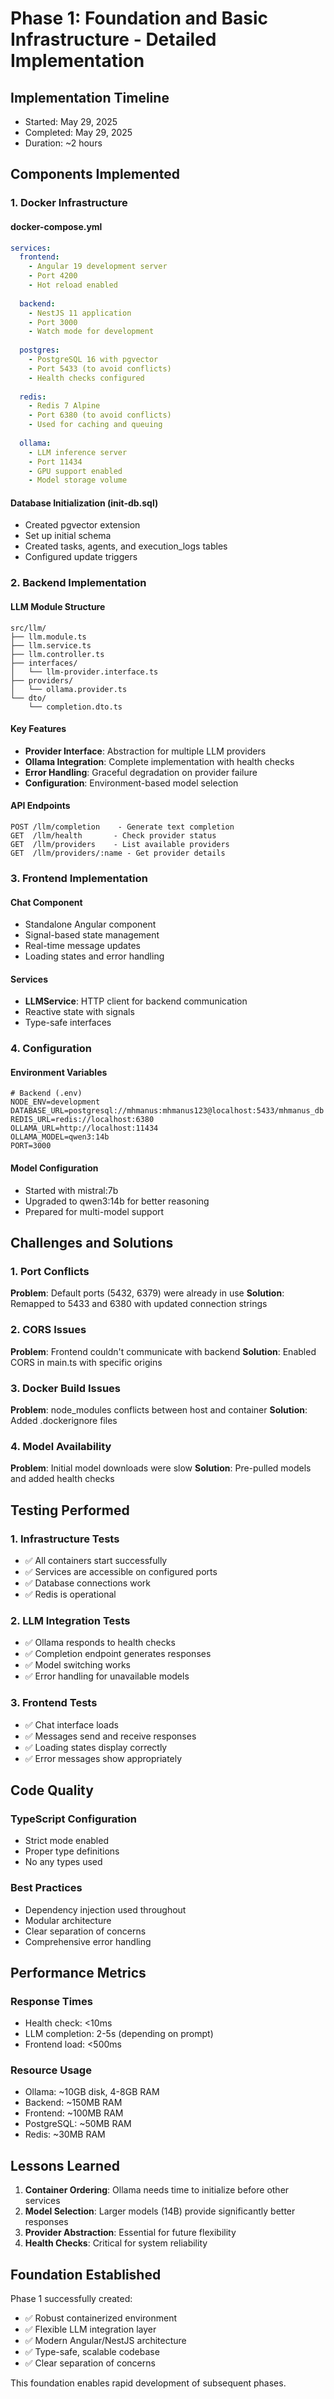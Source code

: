 # Phase 1: Foundation and Basic Infrastructure - Detailed Implementation

## Implementation Timeline
- Started: May 29, 2025
- Completed: May 29, 2025
- Duration: ~2 hours

## Components Implemented

### 1. Docker Infrastructure

#### docker-compose.yml
```yaml
services:
  frontend:
    - Angular 19 development server
    - Port 4200
    - Hot reload enabled
    
  backend:
    - NestJS 11 application
    - Port 3000
    - Watch mode for development
    
  postgres:
    - PostgreSQL 16 with pgvector
    - Port 5433 (to avoid conflicts)
    - Health checks configured
    
  redis:
    - Redis 7 Alpine
    - Port 6380 (to avoid conflicts)
    - Used for caching and queuing
    
  ollama:
    - LLM inference server
    - Port 11434
    - GPU support enabled
    - Model storage volume
```

#### Database Initialization (init-db.sql)
- Created pgvector extension
- Set up initial schema
- Created tasks, agents, and execution_logs tables
- Configured update triggers

### 2. Backend Implementation

#### LLM Module Structure
```
src/llm/
├── llm.module.ts
├── llm.service.ts
├── llm.controller.ts
├── interfaces/
│   └── llm-provider.interface.ts
├── providers/
│   └── ollama.provider.ts
└── dto/
    └── completion.dto.ts
```

#### Key Features
- **Provider Interface**: Abstraction for multiple LLM providers
- **Ollama Integration**: Complete implementation with health checks
- **Error Handling**: Graceful degradation on provider failure
- **Configuration**: Environment-based model selection

#### API Endpoints
```
POST /llm/completion    - Generate text completion
GET  /llm/health       - Check provider status
GET  /llm/providers    - List available providers
GET  /llm/providers/:name - Get provider details
```

### 3. Frontend Implementation

#### Chat Component
- Standalone Angular component
- Signal-based state management
- Real-time message updates
- Loading states and error handling

#### Services
- **LLMService**: HTTP client for backend communication
- Reactive state with signals
- Type-safe interfaces

### 4. Configuration

#### Environment Variables
```env
# Backend (.env)
NODE_ENV=development
DATABASE_URL=postgresql://mhmanus:mhmanus123@localhost:5433/mhmanus_db
REDIS_URL=redis://localhost:6380
OLLAMA_URL=http://localhost:11434
OLLAMA_MODEL=qwen3:14b
PORT=3000
```

#### Model Configuration
- Started with mistral:7b
- Upgraded to qwen3:14b for better reasoning
- Prepared for multi-model support

## Challenges and Solutions

### 1. Port Conflicts
**Problem**: Default ports (5432, 6379) were already in use
**Solution**: Remapped to 5433 and 6380 with updated connection strings

### 2. CORS Issues
**Problem**: Frontend couldn't communicate with backend
**Solution**: Enabled CORS in main.ts with specific origins

### 3. Docker Build Issues
**Problem**: node_modules conflicts between host and container
**Solution**: Added .dockerignore files

### 4. Model Availability
**Problem**: Initial model downloads were slow
**Solution**: Pre-pulled models and added health checks

## Testing Performed

### 1. Infrastructure Tests
- ✅ All containers start successfully
- ✅ Services are accessible on configured ports
- ✅ Database connections work
- ✅ Redis is operational

### 2. LLM Integration Tests
- ✅ Ollama responds to health checks
- ✅ Completion endpoint generates responses
- ✅ Model switching works
- ✅ Error handling for unavailable models

### 3. Frontend Tests
- ✅ Chat interface loads
- ✅ Messages send and receive responses
- ✅ Loading states display correctly
- ✅ Error messages show appropriately

## Code Quality

### TypeScript Configuration
- Strict mode enabled
- Proper type definitions
- No any types used

### Best Practices
- Dependency injection used throughout
- Modular architecture
- Clear separation of concerns
- Comprehensive error handling

## Performance Metrics

### Response Times
- Health check: <10ms
- LLM completion: 2-5s (depending on prompt)
- Frontend load: <500ms

### Resource Usage
- Ollama: ~10GB disk, 4-8GB RAM
- Backend: ~150MB RAM
- Frontend: ~100MB RAM
- PostgreSQL: ~50MB RAM
- Redis: ~30MB RAM

## Lessons Learned

1. **Container Ordering**: Ollama needs time to initialize before other services
2. **Model Selection**: Larger models (14B) provide significantly better responses
3. **Provider Abstraction**: Essential for future flexibility
4. **Health Checks**: Critical for system reliability

## Foundation Established

Phase 1 successfully created:
- ✅ Robust containerized environment
- ✅ Flexible LLM integration layer
- ✅ Modern Angular/NestJS architecture
- ✅ Type-safe, scalable codebase
- ✅ Clear separation of concerns

This foundation enables rapid development of subsequent phases.